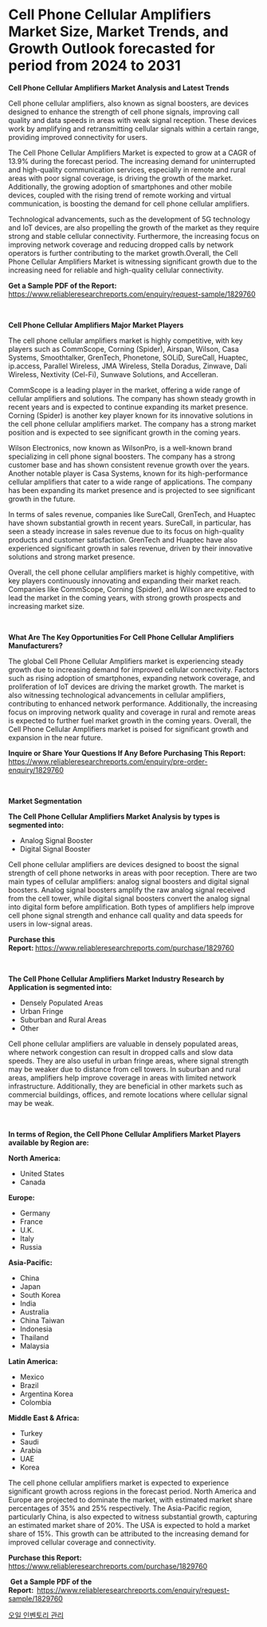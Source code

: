 <p><h1>Cell Phone Cellular Amplifiers Market Size, Market Trends, and Growth Outlook forecasted for period from 2024 to 2031</h1></p><p><strong>Cell Phone Cellular Amplifiers Market Analysis and Latest Trends</strong></p>
<p><p>Cell phone cellular amplifiers, also known as signal boosters, are devices designed to enhance the strength of cell phone signals, improving call quality and data speeds in areas with weak signal reception. These devices work by amplifying and retransmitting cellular signals within a certain range, providing improved connectivity for users.</p><p>The Cell Phone Cellular Amplifiers Market is expected to grow at a CAGR of 13.9% during the forecast period. The increasing demand for uninterrupted and high-quality communication services, especially in remote and rural areas with poor signal coverage, is driving the growth of the market. Additionally, the growing adoption of smartphones and other mobile devices, coupled with the rising trend of remote working and virtual communication, is boosting the demand for cell phone cellular amplifiers.</p><p>Technological advancements, such as the development of 5G technology and IoT devices, are also propelling the growth of the market as they require strong and stable cellular connectivity. Furthermore, the increasing focus on improving network coverage and reducing dropped calls by network operators is further contributing to the market growth.Overall, the Cell Phone Cellular Amplifiers Market is witnessing significant growth due to the increasing need for reliable and high-quality cellular connectivity.</p></p>
<p><strong>Get a Sample PDF of the Report:&nbsp;</strong> <a href="https://www.reliableresearchreports.com/enquiry/request-sample/1829760">https://www.reliableresearchreports.com/enquiry/request-sample/1829760</a></p>
<p>&nbsp;</p>
<p><strong>Cell Phone Cellular Amplifiers Major Market Players</strong></p>
<p><p>The cell phone cellular amplifiers market is highly competitive, with key players such as CommScope, Corning (Spider), Airspan, Wilson, Casa Systems, Smoothtalker, GrenTech, Phonetone, SOLiD, SureCall, Huaptec, ip.access, Parallel Wireless, JMA Wireless, Stella Doradus, Zinwave, Dali Wireless, Nextivity (Cel-Fi), Sunwave Solutions, and Accelleran. </p><p>CommScope is a leading player in the market, offering a wide range of cellular amplifiers and solutions. The company has shown steady growth in recent years and is expected to continue expanding its market presence. Corning (Spider) is another key player known for its innovative solutions in the cell phone cellular amplifiers market. The company has a strong market position and is expected to see significant growth in the coming years.</p><p>Wilson Electronics, now known as WilsonPro, is a well-known brand specializing in cell phone signal boosters. The company has a strong customer base and has shown consistent revenue growth over the years. Another notable player is Casa Systems, known for its high-performance cellular amplifiers that cater to a wide range of applications. The company has been expanding its market presence and is projected to see significant growth in the future.</p><p>In terms of sales revenue, companies like SureCall, GrenTech, and Huaptec have shown substantial growth in recent years. SureCall, in particular, has seen a steady increase in sales revenue due to its focus on high-quality products and customer satisfaction. GrenTech and Huaptec have also experienced significant growth in sales revenue, driven by their innovative solutions and strong market presence.</p><p>Overall, the cell phone cellular amplifiers market is highly competitive, with key players continuously innovating and expanding their market reach. Companies like CommScope, Corning (Spider), and Wilson are expected to lead the market in the coming years, with strong growth prospects and increasing market size.</p></p>
<p>&nbsp;</p>
<p><strong>What Are The Key Opportunities For Cell Phone Cellular Amplifiers Manufacturers?</strong></p>
<p><p>The global Cell Phone Cellular Amplifiers market is experiencing steady growth due to increasing demand for improved cellular connectivity. Factors such as rising adoption of smartphones, expanding network coverage, and proliferation of IoT devices are driving the market growth. The market is also witnessing technological advancements in cellular amplifiers, contributing to enhanced network performance. Additionally, the increasing focus on improving network quality and coverage in rural and remote areas is expected to further fuel market growth in the coming years. Overall, the Cell Phone Cellular Amplifiers market is poised for significant growth and expansion in the near future.</p></p>
<p><strong>Inquire or Share Your Questions If Any Before Purchasing This Report:</strong> <a href="https://www.reliableresearchreports.com/enquiry/pre-order-enquiry/1829760">https://www.reliableresearchreports.com/enquiry/pre-order-enquiry/1829760</a></p>
<p>&nbsp;</p>
<p><strong>Market Segmentation</strong></p>
<p><strong>The Cell Phone Cellular Amplifiers Market Analysis by types is segmented into:</strong></p>
<p><ul><li>Analog Signal Booster</li><li>Digital Signal Booster</li></ul></p>
<p><p>Cell phone cellular amplifiers are devices designed to boost the signal strength of cell phone networks in areas with poor reception. There are two main types of cellular amplifiers: analog signal boosters and digital signal boosters. Analog signal boosters amplify the raw analog signal received from the cell tower, while digital signal boosters convert the analog signal into digital form before amplification. Both types of amplifiers help improve cell phone signal strength and enhance call quality and data speeds for users in low-signal areas.</p></p>
<p><strong>Purchase this Report:&nbsp;</strong><a href="https://www.reliableresearchreports.com/purchase/1829760">https://www.reliableresearchreports.com/purchase/1829760</a></p>
<p>&nbsp;</p>
<p><strong>The Cell Phone Cellular Amplifiers Market Industry Research by Application is segmented into:</strong></p>
<p><ul><li>Densely Populated Areas</li><li>Urban Fringe</li><li>Suburban and Rural Areas</li><li>Other</li></ul></p>
<p><p>Cell phone cellular amplifiers are valuable in densely populated areas, where network congestion can result in dropped calls and slow data speeds. They are also useful in urban fringe areas, where signal strength may be weaker due to distance from cell towers. In suburban and rural areas, amplifiers help improve coverage in areas with limited network infrastructure. Additionally, they are beneficial in other markets such as commercial buildings, offices, and remote locations where cellular signal may be weak.</p></p>
<p>&nbsp;</p>
<p><strong>In terms of Region, the Cell Phone Cellular Amplifiers Market Players available by Region are:</strong></p>
<p>
    <p> <strong> North America: </strong>
        <ul>
            <li>United States</li>
            <li>Canada</li>
        </ul>
        </p> 
    <p> <strong> Europe: </strong>
        <ul>
            <li>Germany</li>
            <li>France</li>
            <li>U.K.</li>
            <li>Italy</li>
            <li>Russia</li>
        </ul>
        </p> 
    <p> <strong> Asia-Pacific: </strong>
        <ul>
            <li>China</li>
            <li>Japan</li>
            <li>South Korea</li>
            <li>India</li>
            <li>Australia</li>
            <li>China Taiwan</li>
            <li>Indonesia</li>
            <li>Thailand</li>
            <li>Malaysia</li>
        </ul>
        </p> 
    <p> <strong> Latin America: </strong>
        <ul>
            <li>Mexico</li>
            <li>Brazil</li>
            <li>Argentina Korea</li>
            <li>Colombia</li>
        </ul>
        </p> 
    <p> <strong> Middle East & Africa: </strong>
        <ul>
            <li>Turkey</li>
            <li>Saudi</li>
            <li>Arabia</li>
            <li>UAE</li>
            <li>Korea</li>
        </ul>
    </p>
    </p>
<p><p>The cell phone cellular amplifiers market is expected to experience significant growth across regions in the forecast period. North America and Europe are projected to dominate the market, with estimated market share percentages of 35% and 25% respectively. The Asia-Pacific region, particularly China, is also expected to witness substantial growth, capturing an estimated market share of 20%. The USA is expected to hold a market share of 15%. This growth can be attributed to the increasing demand for improved cellular coverage and connectivity.</p></p>
<p><strong>Purchase this Report: </strong><a href="https://www.reliableresearchreports.com/purchase/1829760">https://www.reliableresearchreports.com/purchase/1829760</a></p>
<p>&nbsp;<strong>Get a Sample PDF of the Report:&nbsp;&nbsp;</strong><a href="https://www.reliableresearchreports.com/enquiry/request-sample/1829760">https://www.reliableresearchreports.com/enquiry/request-sample/1829760</a></p>
<p><strong></strong></p>
<p><p><a href="https://github.com/sougarounis/Market-Research-Report-List-3/blob/main/335793412347.md">오일 인벤토리 관리</a></p></p>